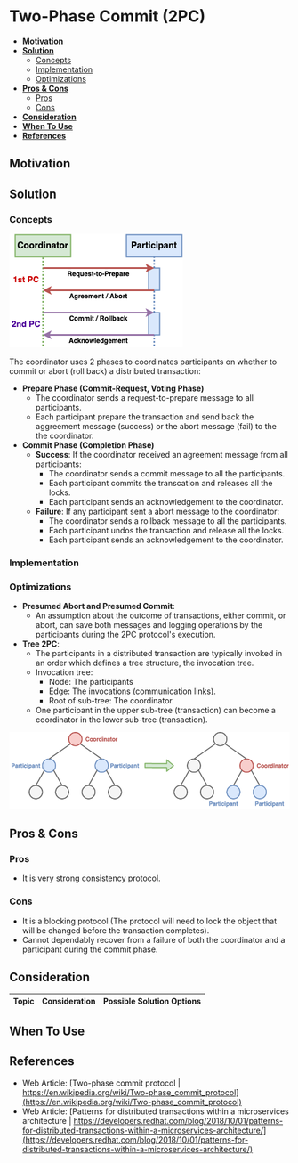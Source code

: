 # Two-Phase Commit (2PC)

- [**Motivation**](#motivation)
- [**Solution**](#solution)
   - [Concepts](#concepts)
   - [Implementation](#implementation)
   - [Optimizations](#optimizations)
- [**Pros & Cons**](#pros--cons)
   - [Pros](#pros)
   - [Cons](#cons)
- [**Consideration**](#consideration)
- [**When To Use**](#when-to-use)
- [**References**](#references)

## Motivation

## Solution
### Concepts
![](../../diagrams/png/2pc_small.png)

The coordinator uses 2 phases to coordinates participants on whether to commit or abort (roll back) a distributed transaction: 
- **Prepare Phase (Commit-Request, Voting Phase)**
   - The coordinator sends a request-to-prepare message to all participants.
   - Each participant prepare the transaction and send back the aggreement message (success) or the abort message (fail) to the the coordinator.
- **Commit Phase (Completion Phase)**
   - **Success**: If the coordinator received an agreement message from all participants:
      - The coordinator sends a commit message to all the participants.
      - Each participant commits the transcation and releases all the locks.
      - Each participant sends an acknowledgement to the coordinator.
   - **Failure**: If any participant sent a abort message to the coordinator:
      - The coordinator sends a rollback message to all the participants.
      - Each participant undos the transaction and release all the locks.
      - Each participant sends an acknowledgement to the coordinator.

### Implementation
### Optimizations
- **Presumed Abort and Presumed Commit**:
   - An assumption about the outcome of transactions, either commit, or abort, can save both messages and logging operations by the participants during the 2PC protocol's execution.
- **Tree 2PC**:
   - The participants in a distributed transaction are typically invoked in an order which defines a tree structure, the invocation tree.
   - Invocation tree:
      - Node: The participants
      - Edge: The invocations (communication links).
      - Root of sub-tree: The coordinator.
   - One participant in the upper sub-tree (transaction) can become a coordinator in the lower sub-tree (transaction).
   
![](../../diagrams/png/tree_2pc.png)

## Pros & Cons
### Pros
- It is very strong consistency protocol.

### Cons
- It is a blocking protocol (The protocol will need to lock the object that will be changed before the transaction completes).
- Cannot dependably recover from a failure of both the coordinator and a participant during the commit phase.

## Consideration
| Topic | Consideration | Possible Solution Options |
|----|-----|-----|

## When To Use

## References
- Web Article: [Two-phase commit protocol | https://en.wikipedia.org/wiki/Two-phase_commit_protocol](https://en.wikipedia.org/wiki/Two-phase_commit_protocol)
- Web Article: [Patterns for distributed transactions within a microservices architecture | https://developers.redhat.com/blog/2018/10/01/patterns-for-distributed-transactions-within-a-microservices-architecture/](https://developers.redhat.com/blog/2018/10/01/patterns-for-distributed-transactions-within-a-microservices-architecture/)
